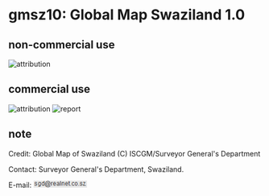 # gmsz10: Global Map Swaziland 1.0
## non-commercial use
![attribution](https://globalmaps.github.io/globalmaps/attribution.png)
## commercial use
![attribution](https://globalmaps.github.io/globalmaps/attribution.png)  ![report](https://globalmaps.github.io/globalmaps/report.png)

## note
Credit: Global Map of Swaziland (C) ISCGM/Surveyor General's Department

Contact: Surveyor General's Department, Swaziland.

E-mail: ![email](email.png)
